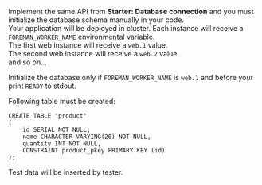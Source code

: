 
Implement the same API from **Starter: Database connection** and you must initialize the database schema manually in your code.  
Your application will be deployed in cluster. Each instance will receive a `FOREMAN_WORKER_NAME` environmental variable.  
The first web instance will receive a `web.1` value.  
The second web instance will receive a `web.2` value.  
and so on...  
  
  
Initialize the database only if `FOREMAN_WORKER_NAME` is `web.1` and before your print `READY` to stdout.

Following table must be created:
```
CREATE TABLE "product"
(
    id SERIAL NOT NULL,
    name CHARACTER VARYING(20) NOT NULL,
    quantity INT NOT NULL,
    CONSTRAINT product_pkey PRIMARY KEY (id)
);
```

Test data will be inserted by tester. 